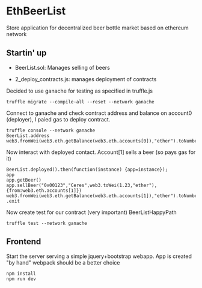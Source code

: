 # EthBeerList
Store application for decentralized beer bottle market based on ethereum network

## Startin' up

* BeerList.sol:
Manages selling of beers
  
* 2_deploy_contracts.js:
manages deployment of contracts
  
Decided to use ganache for testing as specified in truffle.js
```
truffle migrate --compile-all --reset --network ganache
```

Connect to ganache and check contract address and balance on account0 (deployer), I paied gas to deploy contract.
```
truffle console --network ganache
BeerList.address
web3.fromWei(web3.eth.getBalance(web3.eth.accounts[0]),"ether").toNumber()
```

Now interact with deployed contact. Account[1] sells a beer (so pays gas for it)
```
BeerList.deployed().then(function(instance) {app=instance});
app
app.getBeer()
app.sellBeer("0x00123","Ceres",web3.toWei(1.23,"ether"),{from:web3.eth.accounts[1]})
web3.fromWei(web3.eth.getBalance(web3.eth.accounts[1]),"ether").toNumber()
.exit
```

Now create test for our contract (very important) BeerListHappyPath
```
truffle test --network ganache
```

## Frontend
Start the server serving a simple jquery+bootstrap webapp.
App is created "by hand" webpack should be a better choice 
```
npm install
npm run dev
```
